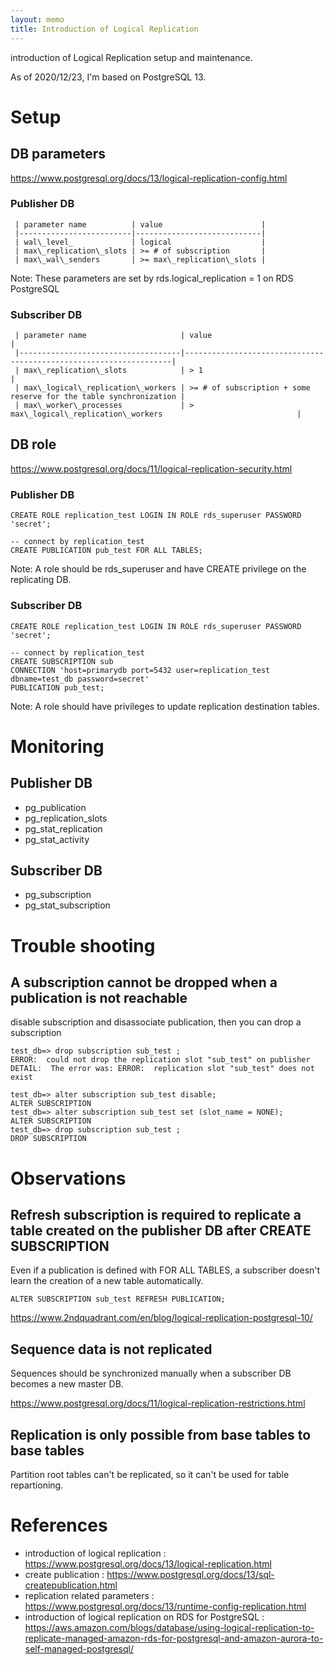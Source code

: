 ```yaml
---
layout: memo
title: Introduction of Logical Replication
---
```


introduction of Logical Replication setup and maintenance.

As of 2020/12/23, I'm based on PostgreSQL 13.

# Setup
## DB parameters
https://www.postgresql.org/docs/13/logical-replication-config.html

### Publisher DB
     | parameter name          | value                      |
     |-------------------------|----------------------------|
     | wal\_level_             | logical                    |
     | max\_replication\_slots | >= # of subscription       |
     | max\_wal\_senders       | >= max\_replication\_slots |

Note: These parameters are set by rds.logical_replication = 1 on RDS PostgreSQL

### Subscriber DB
     | parameter name                     | value                                                             |
     |------------------------------------|-------------------------------------------------------------------|
     | max\_replication\_slots            | > 1                                                               |
     | max\_logical\_replication\_workers | >= # of subscription + some reserve for the table synchronization |
     | max\_worker\_processes             | > max\_logical\_replication\_workers                              |

## DB role
https://www.postgresql.org/docs/11/logical-replication-security.html

### Publisher DB
```
CREATE ROLE replication_test LOGIN IN ROLE rds_superuser PASSWORD 'secret'; 

-- connect by replication_test
CREATE PUBLICATION pub_test FOR ALL TABLES;
```

Note: A role should be rds_superuser and have CREATE privilege on the replicating DB.

### Subscriber DB
```
CREATE ROLE replication_test LOGIN IN ROLE rds_superuser PASSWORD 'secret';

-- connect by replication_test
CREATE SUBSCRIPTION sub
CONNECTION 'host=primarydb port=5432 user=replication_test dbname=test_db password=secret'
PUBLICATION pub_test;
```

Note: A role should have privileges to update replication destination tables.


# Monitoring
## Publisher DB
- pg\_publication
- pg\_replication\_slots
- pg\_stat\_replication
- pg\_stat\_activity

## Subscriber DB
- pg\_subscription
- pg\_stat\_subscription

# Trouble shooting
## A subscription cannot be dropped when a publication is not reachable
disable subscription and disassociate publication, then you can drop a subscription

```
test_db=> drop subscription sub_test ;
ERROR:  could not drop the replication slot "sub_test" on publisher
DETAIL:  The error was: ERROR:  replication slot "sub_test" does not exist

test_db=> alter subscription sub_test disable;
ALTER SUBSCRIPTION
test_db=> alter subscription sub_test set (slot_name = NONE);
ALTER SUBSCRIPTION
test_db=> drop subscription sub_test ;
DROP SUBSCRIPTION
```

# Observations
## Refresh subscription is required to replicate a table created on the publisher DB after CREATE SUBSCRIPTION

Even if a publication is defined with FOR ALL TABLES, a subscriber doesn't learn the creation of a new table automatically.

```
ALTER SUBSCRIPTION sub_test REFRESH PUBLICATION;
```

https://www.2ndquadrant.com/en/blog/logical-replication-postgresql-10/

## Sequence data is not replicated

Sequences should be synchronized manually when a subscriber DB becomes a new master DB.

https://www.postgresql.org/docs/11/logical-replication-restrictions.html

## Replication is only possible from base tables to base tables

Partition root tables can't be replicated, so it can't be used for table repartioning.

# References
- introduction of logical replication : https://www.postgresql.org/docs/13/logical-replication.html
- create publication : https://www.postgresql.org/docs/13/sql-createpublication.html
- replication related parameters : https://www.postgresql.org/docs/13/runtime-config-replication.html
- introduction of logical replication on RDS for PostgreSQL : https://aws.amazon.com/blogs/database/using-logical-replication-to-replicate-managed-amazon-rds-for-postgresql-and-amazon-aurora-to-self-managed-postgresql/
